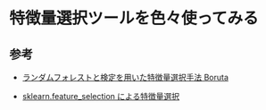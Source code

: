 # 特徴量選択ツールを色々使ってみる

## 参考

- [ランダムフォレストと検定を用いた特徴量選択手法 Boruta](https://aotamasaki.hatenablog.com/entry/2019/01/05/195813)

- [sklearn.feature_selection による特徴量選択](https://qiita.com/rockhopper/items/a68ceb3248f2b3a41c89)
